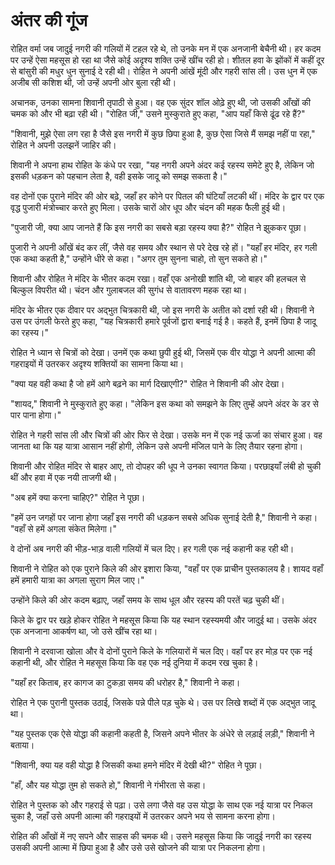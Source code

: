 # अंतर की गूंज

रोहित वर्मा जब जादुई नगरी की गलियों में टहल रहे थे, तो उनके मन में एक अनजानी बेचैनी थी। हर कदम पर उन्हें ऐसा महसूस हो रहा था जैसे कोई अदृश्य शक्ति उन्हें खींच रही हो। शीतल हवा के झोंकों में कहीं दूर से बांसुरी की मधुर धुन सुनाई दे रही थी। रोहित ने अपनी आंखें मूंदी और गहरी सांस ली। उस धुन में एक अजीब सी कशिश थी, जो उन्हें अपनी ओर बुला रही थी।

अचानक, उनका सामना शिवानी तृपाठी से हुआ। वह एक सुंदर शॉल ओढ़े हुए थी, जो उसकी आँखों की चमक को और भी बढ़ा रही थी। "रोहित जी," उसने मुस्कुराते हुए कहा, "आप यहाँ किसे ढूंढ रहे हैं?"

"शिवानी, मुझे ऐसा लग रहा है जैसे इस नगरी में कुछ छिपा हुआ है, कुछ ऐसा जिसे मैं समझ नहीं पा रहा," रोहित ने अपनी उलझनें जाहिर की।

शिवानी ने अपना हाथ रोहित के कंधे पर रखा, "यह नगरी अपने अंदर कई रहस्य समेटे हुए है, लेकिन जो इसकी धड़कन को पहचान लेता है, वही इसके जादू को समझ सकता है।"

वह दोनों एक पुराने मंदिर की ओर बढ़े, जहाँ हर कोने पर पितल की घंटियाँ लटकी थीं। मंदिर के द्वार पर एक वृद्ध पुजारी मंत्रोच्चार करते हुए मिला। उसके चारों ओर धूप और चंदन की महक फैली हुई थी।

"पुजारी जी, क्या आप जानते हैं कि इस नगरी का सबसे बड़ा रहस्य क्या है?" रोहित ने झुककर पूछा।

पुजारी ने अपनी आँखें बंद कर लीं, जैसे वह समय और स्थान से परे देख रहे हों। "यहाँ हर मंदिर, हर गली एक कथा कहती है," उन्होंने धीरे से कहा। "अगर तुम सुनना चाहो, तो सुन सकते हो।"

शिवानी और रोहित ने मंदिर के भीतर कदम रखा। वहाँ एक अनोखी शांति थी, जो बाहर की हलचल से बिल्कुल विपरीत थी। चंदन और गुलाबजल की सुगंध से वातावरण महक रहा था।

मंदिर के भीतर एक दीवार पर अद्भुत चित्रकारी थी, जो इस नगरी के अतीत को दर्शा रही थी। शिवानी ने उस पर उंगली फेरते हुए कहा, "यह चित्रकारी हमारे पूर्वजों द्वारा बनाई गई है। कहते हैं, इनमें छिपा है जादू का रहस्य।"

रोहित ने ध्यान से चित्रों को देखा। उनमें एक कथा छुपी हुई थी, जिसमें एक वीर योद्धा ने अपनी आत्मा की गहराइयों में उतरकर अदृश्य शक्तियों का सामना किया था।

"क्या यह वही कथा है जो हमें आगे बढ़ने का मार्ग दिखाएगी?" रोहित ने शिवानी की ओर देखा।

"शायद," शिवानी ने मुस्कुराते हुए कहा। "लेकिन इस कथा को समझने के लिए तुम्हें अपने अंदर के डर से पार पाना होगा।"

रोहित ने गहरी सांस ली और चित्रों की ओर फिर से देखा। उसके मन में एक नई ऊर्जा का संचार हुआ। वह जानता था कि यह यात्रा आसान नहीं होगी, लेकिन उसे अपनी मंजिल पाने के लिए तैयार रहना होगा।

शिवानी और रोहित मंदिर से बाहर आए, तो दोपहर की धूप ने उनका स्वागत किया। परछाइयाँ लंबी हो चुकी थीं और हवा में एक नयी ताजगी थी।

"अब हमें क्या करना चाहिए?" रोहित ने पूछा।

"हमें उन जगहों पर जाना होगा जहाँ इस नगरी की धड़कन सबसे अधिक सुनाई देती है," शिवानी ने कहा। "वहाँ से हमें अगला संकेत मिलेगा।"

वे दोनों अब नगरी की भीड़-भाड़ वाली गलियों में चल दिए। हर गली एक नई कहानी कह रही थी।

शिवानी ने रोहित को एक पुराने किले की ओर इशारा किया, "वहाँ पर एक प्राचीन पुस्तकालय है। शायद वहाँ हमें हमारी यात्रा का अगला सुराग मिल जाए।"

उन्होंने किले की ओर कदम बढ़ाए, जहाँ समय के साथ धूल और रहस्य की परतें चढ़ चुकी थीं।

किले के द्वार पर खड़े होकर रोहित ने महसूस किया कि यह स्थान रहस्यमयी और जादुई था। उसके अंदर एक अनजाना आकर्षण था, जो उसे खींच रहा था।

शिवानी ने दरवाजा खोला और वे दोनों पुराने किले के गलियारों में चल दिए। वहाँ पर हर मोड़ पर एक नई कहानी थी, और रोहित ने महसूस किया कि वह एक नई दुनिया में कदम रख चुका है।

"यहाँ हर किताब, हर कागज का टुकड़ा समय की धरोहर है," शिवानी ने कहा।

रोहित ने एक पुरानी पुस्तक उठाई, जिसके पन्ने पीले पड़ चुके थे। उस पर लिखे शब्दों में एक अद्भुत जादू था।

"यह पुस्तक एक ऐसे योद्धा की कहानी कहती है, जिसने अपने भीतर के अंधेरे से लड़ाई लड़ी," शिवानी ने बताया।

"शिवानी, क्या यह वही योद्धा है जिसकी कथा हमने मंदिर में देखी थी?" रोहित ने पूछा।

"हाँ, और यह योद्धा तुम हो सकते हो," शिवानी ने गंभीरता से कहा।

रोहित ने पुस्तक को और गहराई से पढ़ा। उसे लगा जैसे वह उस योद्धा के साथ एक नई यात्रा पर निकल चुका है, जहाँ उसे अपनी आत्मा की गहराइयों में उतरकर अपने भय से सामना करना होगा।

रोहित की आँखों में नए सपने और साहस की चमक थी। उसने महसूस किया कि जादुई नगरी का रहस्य उसकी अपनी आत्मा में छिपा हुआ है और उसे उसे खोजने की यात्रा पर निकलना होगा।
